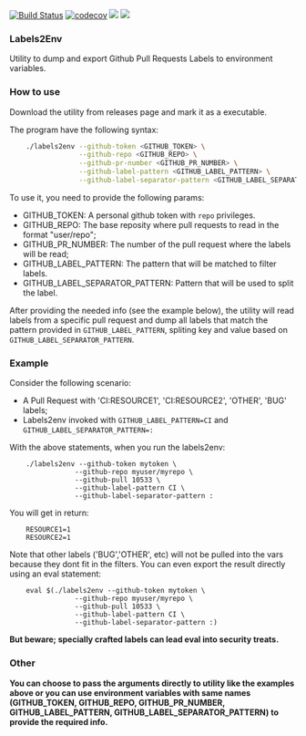 [![Build Status](https://cloud.drone.io/api/badges/gcavalcante8808/labels2env/status.svg)](https://cloud.drone.io/gcavalcante8808/labels2env)
[![codecov](https://codecov.io/gh/gcavalcante8808/labels2env/branch/master/graph/badge.svg)](https://codecov.io/gh/gcavalcante8808/labels2env)
[![](https://images.microbadger.com/badges/image/gcavalcante8808/labels2env.svg)](https://microbadger.com/images/gcavalcante8808/labels2env "Get your own image badge on microbadger.com")
[![](https://images.microbadger.com/badges/version/gcavalcante8808/labels2env.svg)](https://microbadger.com/images/gcavalcante8808/labels2env "Get your own version badge on microbadger.com")

### Labels2Env

Utility to dump and export Github Pull Requests Labels to environment variables.

### How to use

Download the utility from releases page and mark it as a executable.

The program have the following syntax:

```bash
    ./labels2env --github-token <GITHUB_TOKEN> \
                 --github-repo <GITHUB_REPO> \
                 --github-pr-number <GITHUB_PR_NUMBER> \
                 --github-label-pattern <GITHUB_LABEL_PATTERN> \
                 --github-label-separator-pattern <GITHUB_LABEL_SEPARATOR_PATTERN>
```

To use it, you need to provide the following params:


 * GITHUB_TOKEN: A personal github token with `repo` privileges.
 * GITHUB_REPO: The base reposity where pull requests to read in the format "user/repo";
 * GITHUB_PR_NUMBER: The number of the pull request where the labels will be read;
 * GITHUB_LABEL_PATTERN: The pattern that will be matched to filter labels.
 * GITHUB_LABEL_SEPARATOR_PATTERN: Pattern that will be used to split the label.

After providing the needed info (see the example below), the utility will read labels from a specific pull request and dump all labels
that match the pattern provided in `GITHUB_LABEL_PATTERN`, spliting key and value based on `GITHUB_LABEL_SEPARATOR_PATTERN`.

### Example 

Consider the following scenario:

 - A Pull Request with 'CI:RESOURCE1', 'CI:RESOURCE2', 'OTHER', 'BUG' labels;
 - Labels2env invoked with `GITHUB_LABEL_PATTERN=CI` and `GITHUB_LABEL_SEPARATOR_PATTERN=:`

 With the above statements, when you run the labels2env:
 
 ```
     ./labels2env --github-token mytoken \
                 --github-repo myuser/myrepo \
                 --github-pull 10533 \
                 --github-label-pattern CI \
                 --github-label-separator-pattern :
```

You will get in return:

```
    RESOURCE1=1
    RESOURCE2=1
```

Note that other labels ('BUG','OTHER', etc) will not be pulled into the vars because they dont fit in the filters.
You can even export the result directly using an eval statement:

 ```
     eval $(./labels2env --github-token mytoken \
                 --github-repo myuser/myrepo \
                 --github-pull 10533 \
                 --github-label-pattern CI \
                 --github-label-separator-pattern :)
```

**But beware; specially crafted labels can lead eval into security treats.**


### Other

**You can choose to pass the arguments directly to utility like the examples above or you can use environment
variables with same names (GITHUB_TOKEN, GITHUB_REPO, GITHUB_PR_NUMBER, GITHUB_LABEL_PATTERN, GITHUB_LABEL_SEPARATOR_PATTERN)
to provide the required info.**